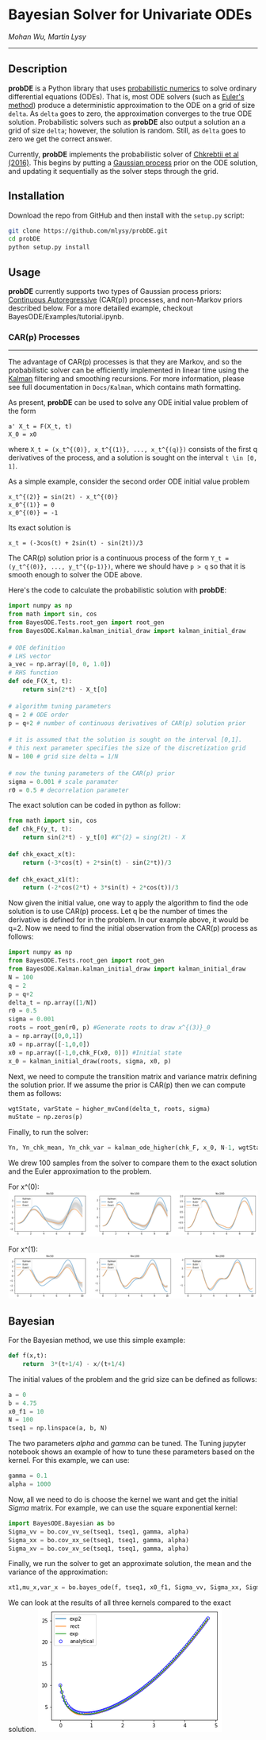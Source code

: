 # Bayesian Solver for Univariate ODEs

*Mohan Wu, Martin Lysy*

---

## Description

**probDE** is a Python library that uses [probabilistic numerics](http://probabilistic-numerics.org/) to solve ordinary differential equations (ODEs).  That is, most ODE solvers (such as [Euler's method](https://en.wikipedia.org/wiki/Euler_method)) produce a deterministic approximation to the ODE on a grid of size `delta`.  As `delta` goes to zero, the approximation converges to the true ODE solution.  Probabilistic solvers such as **probDE** also output a solution an a grid of size `delta`; however, the solution is random.  Still, as `delta` goes to zero we get the correct answer.

Currently, **probDE** implements the probabilistic solver of [Chkrebtii et al (2016)](https://projecteuclid.org/euclid.ba/1473276259).  This begins by putting a [Gaussian process](https://en.wikipedia.org/wiki/Gaussian_process) prior on the ODE solution, and updating it sequentially as the solver steps through the grid.

## Installation

Download the repo from GitHub and then install with the `setup.py` script:

```bash
git clone https://github.com/mlysy/probDE.git
cd probDE
python setup.py install
```

## Usage

**probDE** currently supports two types of Gaussian process priors: [Continuous Autoregressive](https://CRAN.R-project.org/package=cts/vignettes/kf.pdf) (CAR(p)) processes, and non-Markov priors described below. For a more detailed example, checkout BayesODE/Examples/tutorial.ipynb.

### CAR(p) Processes
------

The advantage of CAR(p) processes is that they are Markov, and so the probabilistic solver can be efficiently implemented in linear time using the [Kalman](https://en.wikipedia.org/wiki/Kalman_filter) filtering and smoothing recursions.  For more information, please see full documentation in `Docs/Kalman`, which contains math formatting.

As present, **probDE** can be used to solve any ODE initial value problem of the form 

```
a' X_t = F(X_t, t)
X_0 = x0
```

where `X_t = (x_t^{(0)}, x_t^{(1)}, ..., x_t^{(q)})` consists of the first q derivatives of the process, and a solution is sought on the interval `t \in [0, 1]`.

As a simple example, consider the second order ODE initial value problem

```
x_t^{(2)} = sin(2t) - x_t^{(0)}
x_0^{(1)} = 0
x_0^{(0)} = -1
```

Its exact solution is 

```
x_t = (-3cos(t) + 2sin(t) - sin(2t))/3
```

The CAR(p) solution prior is a continuous process of the form `Y_t = (y_t^{(0)}, ..., y_t^{(p-1)})`, where we should have `p > q` so that it is smooth enough to solver the ODE above.

Here's the code to calculate the probabilistic solution with **probDE**:

```python
import numpy as np
from math import sin, cos
from BayesODE.Tests.root_gen import root_gen
from BayesODE.Kalman.kalman_initial_draw import kalman_initial_draw

# ODE definition
# LHS vector
a_vec = np.array([0, 0, 1.0])
# RHS function
def ode_F(X_t, t):
    return sin(2*t) - X_t[0]
    
# algorithm tuning parameters
q = 2 # ODE order
p = q+2 # number of continuous derivatives of CAR(p) solution prior

# it is assumed that the solution is sought on the interval [0,1].
# this next parameter specifies the size of the discretization grid
N = 100 # grid size delta = 1/N

# now the tuning parameters of the CAR(p) prior
sigma = 0.001 # scale paramater
r0 = 0.5 # decorrelation parameter
```

The exact solution can be coded in python as follow:
```python
from math import sin, cos
def chk_F(y_t, t):
    return sin(2*t) - y_t[0] #X^{2} = sing(2t) - X

def chk_exact_x(t):
    return (-3*cos(t) + 2*sin(t) - sin(2*t))/3

def chk_exact_x1(t):
    return (-2*cos(2*t) + 3*sin(t) + 2*cos(t))/3
```
Now given the initial value, one way to apply the algorithm to find the ode solution
is to use CAR(p) process. Let q be the number of times the derivative is defined for
in the problem. In our example above, it would be q=2. Now we need to find
the initial observation from the CAR(p) process as follows:
```python
import numpy as np
from BayesODE.Tests.root_gen import root_gen
from BayesODE.Kalman.kalman_initial_draw import kalman_initial_draw
N = 100
q = 2
p = q+2
delta_t = np.array([1/N])
r0 = 0.5
sigma = 0.001
roots = root_gen(r0, p) #Generate roots to draw x^{(3)}_0
a = np.array([0,0,1])
x0 = np.array([-1,0,0])
x0 = np.array([-1,0,chk_F(x0, 0)]) #Initial state
x_0 = kalman_initial_draw(roots, sigma, x0, p)
```
Next, we need to compute the transition matrix and variance matrix defining the
solution prior. If we assume the prior is CAR(p) then we can compute them as follows:
```python
wgtState, varState = higher_mvCond(delta_t, roots, sigma) 
muState = np.zeros(p)
```
Finally, to run the solver:
```python
Yn, Yn_chk_mean, Yn_chk_var = kalman_ode_higher(chk_F, x_0, N-1, wgtState, muState, varState, a)
```
We drew 100 samples from the solver to compare them to the exact solution and the Euler approximation to the problem. 

For x^(0):
![chkrebtii_x0](/Docs/Kalman/chkrebtii_x0.png)

For x^(1):
![chkrebtii_x1](/Docs/Kalman/chkrebtii_x1.png)

Bayesian
--------

For the Bayesian method, we use this simple example:
```python
def f(x,t):
    return  3*(t+1/4) - x/(t+1/4)
```
The initial values of the problem and the grid size can be defined as follows:
```python
a = 0
b = 4.75
x0_f1 = 10
N = 100
tseq1 = np.linspace(a, b, N)
```
The two parameters *alpha* and *gamma* can be tuned. The Tuning jupyter notebook
shows an example of how to tune these parameters based on the kernel. For this example, we can use:
```python
gamma = 0.1
alpha = 1000
```
Now, all we need to do is choose the kernel we want and get the initial *Sigma* matrix. For 
example, we can use the square exponential kernel:
```python
import BayesODE.Bayesian as bo
Sigma_vv = bo.cov_vv_se(tseq1, tseq1, gamma, alpha)
Sigma_xx = bo.cov_xx_se(tseq1, tseq1, gamma, alpha)
Sigma_xv = bo.cov_xv_se(tseq1, tseq1, gamma, alpha)
```
Finally, we run the solver to get an approximate solution, the mean and the variance of the approximation:
```python
xt1,mu_x,var_x = bo.bayes_ode(f, tseq1, x0_f1, Sigma_vv, Sigma_xx, Sigma_xv)
```
We can look at the results of all three kernels compared to the exact solution.
![simple_ode](/Docs/Bayesian/simple_ode.png)
